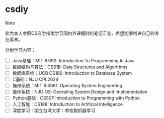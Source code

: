 # csdiy
> [!NOTE]
>
> 此为本人参照CS自学指南学习国内外课程时的笔记汇总，希望能够增进自己的专业素养。

计划学习内容：

- [ ] Java基础：MIT 6.092: Introduction To Programming In Java
- [ ] 数据结构与算法：CS61B: Data Structures and Algorithms
- [ ] 数据库系统：UCB CS186: Introduction to Database System
- [ ] C基础：NJU CPL2024
- [ ] 操作系统：MIT 6.S081: Operating System Engineering
- [ ] 操作系统：NJU OS: Operating System Design and Implementation
- [ ] Python基础：CS50P Introduction to Programming with Python
- [ ] 人工智能：CS188: Introduction to Artificial Intelligence
- [ ] 深度学习：国立台湾大学：李宏毅机器学习
